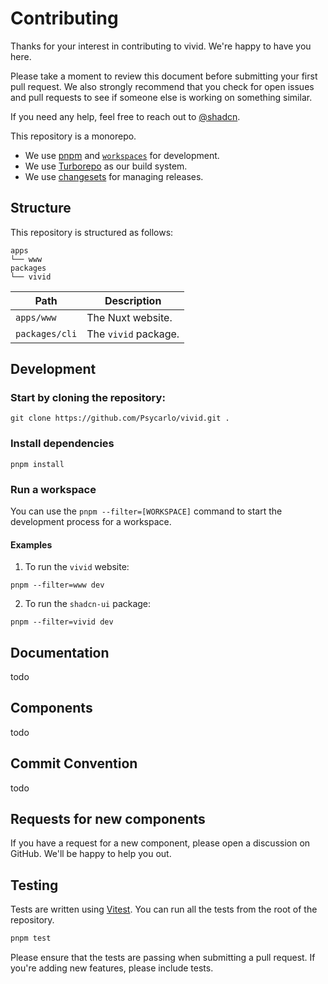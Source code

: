 # Contributing

Thanks for your interest in contributing to vivid. We're happy to have you here.

Please take a moment to review this document before submitting your first pull request. We also strongly recommend that you check for open issues and pull requests to see if someone else is working on something similar.

If you need any help, feel free to reach out to [@shadcn](https://www.instagram.com/psybitcoin).

This repository is a monorepo.

- We use [pnpm](https://pnpm.io) and [`workspaces`](https://pnpm.io/workspaces) for development.
- We use [Turborepo](https://turbo.build/repo) as our build system.
- We use [changesets](https://github.com/changesets/changesets) for managing releases.

## Structure

This repository is structured as follows:

```
apps
└── www
packages
└── vivid
```

| Path           | Description          |
| -------------- | -------------------- |
| `apps/www`     | The Nuxt website.    |
| `packages/cli` | The `vivid` package. |

## Development

### Start by cloning the repository:

```
git clone https://github.com/Psycarlo/vivid.git .
```

### Install dependencies

```
pnpm install
```

### Run a workspace

You can use the `pnpm --filter=[WORKSPACE]` command to start the development process for a workspace.

#### Examples

1. To run the `vivid` website:

```
pnpm --filter=www dev
```

2. To run the `shadcn-ui` package:

```
pnpm --filter=vivid dev
```

## Documentation

todo

## Components

todo

## Commit Convention

todo

## Requests for new components

If you have a request for a new component, please open a discussion on GitHub. We'll be happy to help you out.

## Testing

Tests are written using [Vitest](https://vitest.dev). You can run all the tests from the root of the repository.

```bash
pnpm test
```

Please ensure that the tests are passing when submitting a pull request. If you're adding new features, please include tests.
